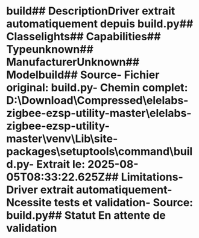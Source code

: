 # build##  DescriptionDriver extrait automatiquement depuis build.py##  Classelights##  Capabilities##  Typeunknown##  ManufacturerUnknown##  Modelbuild##  Source- **Fichier original**: build.py- **Chemin complet**: D:\Download\Compressed\elelabs-zigbee-ezsp-utility-master\elelabs-zigbee-ezsp-utility-master\venv\Lib\site-packages\setuptools\command\build.py- **Extrait le**: 2025-08-05T08:33:22.625Z##  Limitations- Driver extrait automatiquement- Ncessite tests et validation- Source: build.py##  Statut En attente de validation